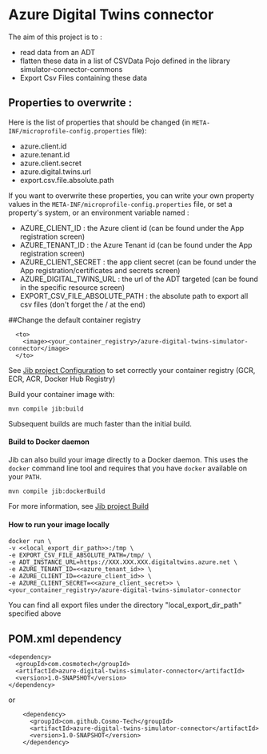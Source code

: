 # Azure Digital Twins connector
The aim of this project is to :
 - read data from an ADT
 - flatten these data in a list of CSVData Pojo defined in the library simulator-connector-commons
 - Export Csv Files containing these data

## Properties to overwrite :
Here is the list of properties that should be changed (in ```META-INF/microprofile-config.properties``` file):
- azure.client.id
- azure.tenant.id
- azure.client.secret
- azure.digital.twins.url
- export.csv.file.absolute.path

If you want to overwrite these properties, you can write your own property values in the ```META-INF/microprofile-config.properties``` file, or set a property's system, or an environment variable named :
- AZURE_CLIENT_ID : the Azure client id (can be found under the App registration screen)
- AZURE_TENANT_ID : the Azure Tenant id (can be found under the App registration screen)
- AZURE_CLIENT_SECRET : the app client secret (can be found under the App registration/certificates and secrets screen)
- AZURE_DIGITAL_TWINS_URL : the url of the ADT targeted (can be found in the specific resource screen)
- EXPORT_CSV_FILE_ABSOLUTE_PATH : the absolute path to export all csv files (don't forget the / at the end)

##Change the default container registry

```
  <to>
    <image><your_container_registry>/azure-digital-twins-simulator-connector</image>
  </to>
```
See [Jib project Configuration]("https://github.com/GoogleContainerTools/jib/tree/master/jib-maven-plugin#configuration") to set correctly your container registry (GCR, ECR, ACR, Docker Hub Registry)

Build your container image with:

```shell
mvn compile jib:build
```

Subsequent builds are much faster than the initial build.

#### Build to Docker daemon

Jib can also build your image directly to a Docker daemon. This uses the `docker` command line tool and requires that you have `docker` available on your `PATH`.

```shell
mvn compile jib:dockerBuild
```

For more information, see [Jib project Build]("https://github.com/GoogleContainerTools/jib/tree/master/jib-maven-plugin#build-your-image")

#### How to run your image locally 

```
docker run \ 
-v <<local_export_dir_path>>:/tmp \ 
-e EXPORT_CSV_FILE_ABSOLUTE_PATH=/tmp/ \ 
-e ADT_INSTANCE_URL=https://XXX.XXX.XXX.digitaltwins.azure.net \
-e AZURE_TENANT_ID=<<azure_tenant_id>> \
-e AZURE_CLIENT_ID=<<azure_client_id>> \
-e AZURE_CLIENT_SECRET=<<azure_client_secret>> \
<your_container_registry>/azure-digital-twins-simulator-connector
```

You can find all export files under the directory "local_export_dir_path" specified above


## POM.xml dependency 

```
<dependency>
  <groupId>com.cosmotech</groupId>
  <artifactId>azure-digital-twins-simulator-connector</artifactId>
  <version>1.0-SNAPSHOT</version>
</dependency>

```
or 
```
    <dependency>
      <groupId>com.github.Cosmo-Tech</groupId>
      <artifactId>azure-digital-twins-simulator-connector</artifactId>
      <version>1.0-SNAPSHOT</version>
    </dependency>
```

